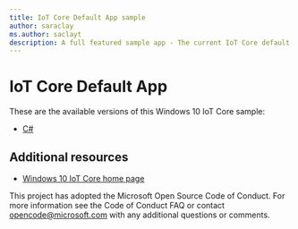 ```yaml
---
title: IoT Core Default App sample
author: saraclay
ms.author: saclayt
description: A full featured sample app - The current IoT Core default application.
---
```


# IoT Core Default App

These are the available versions of this Windows 10 IoT Core sample:

*	[C#](./CS/README.md)

## Additional resources
* [Windows 10 IoT Core home page](https://developer.microsoft.com/en-us/windows/iot/)

This project has adopted the Microsoft Open Source Code of Conduct. For more information see the Code of Conduct FAQ or contact <opencode@microsoft.com> with any additional questions or comments.
